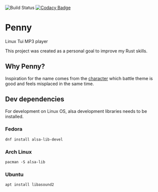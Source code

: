 ![Build Status](https://github.com/Kryszak/penny/actions/workflows/ci.yml/badge.svg)
[![Codacy Badge](https://app.codacy.com/project/badge/Grade/fa1d771f77af418994d19e920e77e858)](https://app.codacy.com/gh/Kryszak/penny/dashboard?utm_source=gh&utm_medium=referral&utm_content=&utm_campaign=Badge_grade)

# Penny
Linux Tui MP3 player

This project was created as a personal goal to improve my Rust skills. 

## Why Penny?
Inspiration for the name comes from the [character](https://bulbapedia.bulbagarden.net/wiki/Penny) which battle theme is good and feels misplaced in the same time. 

## Dev dependencies
For development on Linux OS, alsa development libraries needs to be installed.

### Fedora
```
dnf install alsa-lib-devel
```
### Arch Linux
```
pacman -S alsa-lib
```
### Ubuntu
```
apt install libasound2
```

